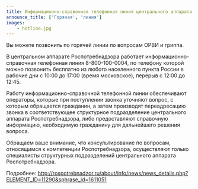 ```yaml
---
title: Информационно-справочная телефонная линия центрального аппарата Роспотребнадзора
announce_title: ['Горячая', 'линия']
images:
    - hotline.jpg
---
```


Вы можете позвонить по горячей линии по вопросам ОРВИ и гриппа.

В центральном аппарате Роспотребнадзора работает информационно-справочная телефонная линия 8-800-100-0004, по телефону которой
можно позвонить бесплатно из любого населенного пункта России в рабочие дни с 10:00 до 17:00 (время московское),
перерыв с 12:00 до 12:45.

<!--more-->
Работу информационно-справочной телефонной линии обеспечивают операторы, которые при поступлении звонка уточняют вопрос, с которым обращается
гражданин, а затем производят переадресацию звонка в соответствующее структурное подразделение центрального аппарата Роспотребнадзора,
либо предоставляют справочную информацию, необходимую гражданину  для дальнейшего решения вопроса.

Обращаем ваше внимание, что консультирование по вопросам, относящимся к компетенции Роспотребнадзора, осуществляют
только специалисты структурных подразделений центрального аппарата Роспотребнадзора.

Подробнее: http://rospotrebnadzor.ru/about/info/news/news_details.php?ELEMENT_ID=11290&sphrase_id=1611051
